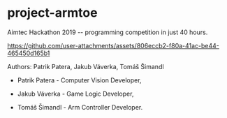 # project-armtoe
Aimtec Hackathon 2019 -- programming competition in just 40 hours.


https://github.com/user-attachments/assets/806eccb2-f80a-41ac-be44-465450d165b1


Authors: Patrik Patera, Jakub Váverka, Tomáš Šimandl

* Patrik Patera - Computer Vision Developer,

* Jakub Váverka - Game Logic Developer,

* Tomáš Šimandl - Arm Controller Developer.
